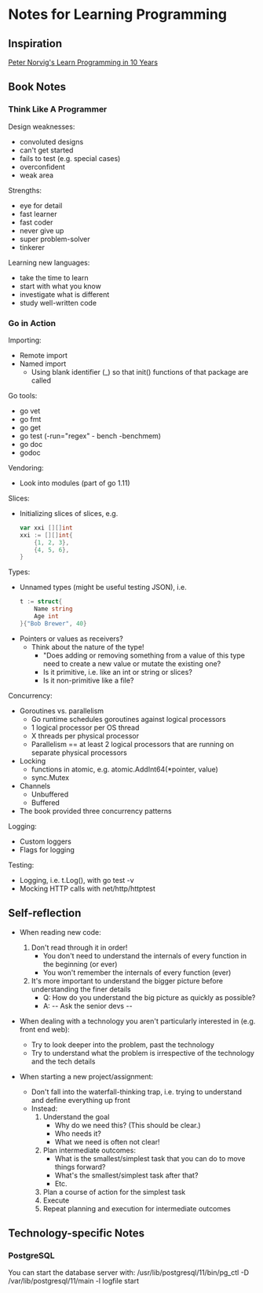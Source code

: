 
# Notes for Learning Programming


## Inspiration

[Peter Norvig's Learn Programming in 10 Years](http://norvig.com/21-days.html)


## Book Notes

### Think Like A Programmer

Design weaknesses:
- convoluted designs
- can't get started
- fails to test (e.g. special cases)
- overconfident
- weak area

Strengths:
- eye for detail
- fast learner
- fast coder
- never give up
- super problem-solver
- tinkerer

Learning new languages:
- take the time to learn
- start with what you know
- investigate what is different
- study well-written code


### Go in Action

Importing:
- Remote import <!-- Some explanation? -->
- Named import
    - Using blank identifier (_) so that init() functions of that package are called

Go tools:
- go vet
- go fmt
- go get
- go test (-run="regex" - bench -benchmem)
- go doc
- godoc

Vendoring:
- Look into modules (part of go 1.11)

Slices:
- Initializing slices of slices, e.g.
    ```go
    var xxi [][]int
    xxi := [][]int{
        {1, 2, 3},
        {4, 5, 6},
    }
    ```

Types:
- Unnamed types (might be useful testing JSON), i.e.
    ```go
    t := struct{
        Name string
        Age int
    }{"Bob Brewer", 40}
    ```
- Pointers or values as receivers?
    - Think about the nature of the type!
        - "Does adding or removing something from a value of this type need to create a new value or mutate the existing one?
        - Is it primitive, i.e. like an int or string or slices?
        - Is it non-primitive like a file?

Concurrency:
- Goroutines vs. parallelism
    - Go runtime schedules goroutines against logical processors
    - 1 logical processor per OS thread
    - X threads per physical processor
    - Parallelism == at least 2 logical processors that are running on 
        separate physical processors    
- Locking
    - functions in atomic, e.g. atomic.AddInt64(*pointer, value)
    - sync.Mutex
- Channels
    - Unbuffered
    - Buffered
- The book provided three concurrency patterns

Logging:
- Custom loggers
- Flags for logging
    
Testing:
- Logging, i.e. t.Log(), with go test -v
- Mocking HTTP calls with net/http/httptest
    

## Self-reflection

- When reading new code:
    1. Don't read through it in order!
        - You don't need to understand the internals of every function in the beginning (or ever)
        - You won't remember the internals of every function (ever)
    2. It's more important to understand the bigger picture before understanding the finer details
        - Q: How do you understand the big picture as quickly as possible?
        - A: -- Ask the senior devs --

- When dealing with a technology you aren't particularly interested in (e.g. front end web):
    - Try to look deeper into the problem, past the technology
    - Try to understand what the problem is irrespective of the technology and the tech details

- When starting a new project/assignment:
    - Don't fall into the waterfall-thinking trap, i.e. trying to understand and define everything up front
    - Instead:
        1. Understand the goal
            - Why do we need this? (This should be clear.)
            - Who needs it?
            - What we need is often not clear!
        2. Plan intermediate outcomes:
            - What is the smallest/simplest task that you can do to move things forward?
            - What's the smallest/simplest task after that?
            - Etc.
        3. Plan a course of action for the simplest task
        4. Execute
        5. Repeat planning and execution for intermediate outcomes
        

## Technology-specific Notes

### PostgreSQL

You can start the database server with:
    /usr/lib/postgresql/11/bin/pg_ctl -D /var/lib/postgresql/11/main -l logfile start


